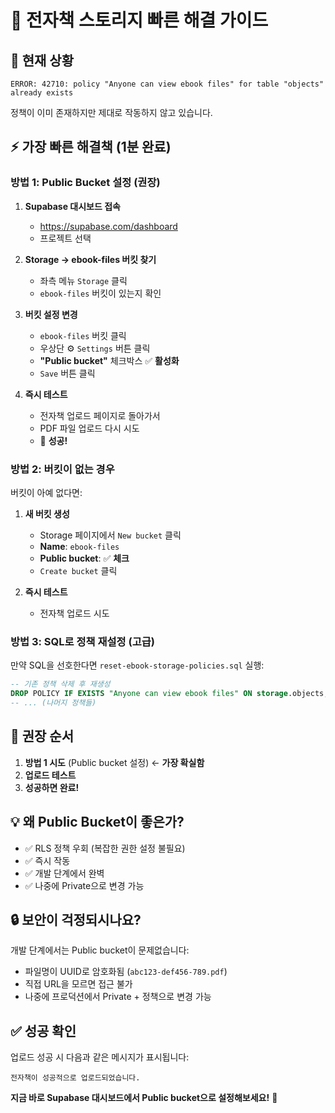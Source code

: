 # 🚀 전자책 스토리지 빠른 해결 가이드

## 🚨 현재 상황
```
ERROR: 42710: policy "Anyone can view ebook files" for table "objects" already exists
```

정책이 이미 존재하지만 제대로 작동하지 않고 있습니다.

## ⚡ 가장 빠른 해결책 (1분 완료)

### 방법 1: Public Bucket 설정 (권장)

1. **Supabase 대시보드 접속**
   - https://supabase.com/dashboard
   - 프로젝트 선택

2. **Storage → ebook-files 버킷 찾기**
   - 좌측 메뉴 `Storage` 클릭
   - `ebook-files` 버킷이 있는지 확인

3. **버킷 설정 변경**
   - `ebook-files` 버킷 클릭
   - 우상단 ⚙️ `Settings` 버튼 클릭
   - **"Public bucket"** 체크박스 ✅ **활성화**
   - `Save` 버튼 클릭

4. **즉시 테스트**
   - 전자책 업로드 페이지로 돌아가서
   - PDF 파일 업로드 다시 시도
   - 🎉 **성공!**

### 방법 2: 버킷이 없는 경우

버킷이 아예 없다면:

1. **새 버킷 생성**
   - Storage 페이지에서 `New bucket` 클릭
   - **Name**: `ebook-files`
   - **Public bucket**: ✅ **체크**
   - `Create bucket` 클릭

2. **즉시 테스트**
   - 전자책 업로드 시도

### 방법 3: SQL로 정책 재설정 (고급)

만약 SQL을 선호한다면 `reset-ebook-storage-policies.sql` 실행:

```sql
-- 기존 정책 삭제 후 재생성
DROP POLICY IF EXISTS "Anyone can view ebook files" ON storage.objects;
-- ... (나머지 정책들)
```

## 🎯 권장 순서

1. **방법 1 시도** (Public bucket 설정) ← **가장 확실함**
2. **업로드 테스트**
3. **성공하면 완료!**

## 💡 왜 Public Bucket이 좋은가?

- ✅ RLS 정책 우회 (복잡한 권한 설정 불필요)
- ✅ 즉시 작동
- ✅ 개발 단계에서 완벽
- ✅ 나중에 Private으로 변경 가능

## 🔒 보안이 걱정되시나요?

개발 단계에서는 Public bucket이 문제없습니다:
- 파일명이 UUID로 암호화됨 (`abc123-def456-789.pdf`)
- 직접 URL을 모르면 접근 불가
- 나중에 프로덕션에서 Private + 정책으로 변경 가능

## ✅ 성공 확인

업로드 성공 시 다음과 같은 메시지가 표시됩니다:
```
전자책이 성공적으로 업로드되었습니다.
```

**지금 바로 Supabase 대시보드에서 Public bucket으로 설정해보세요!** 🚀
